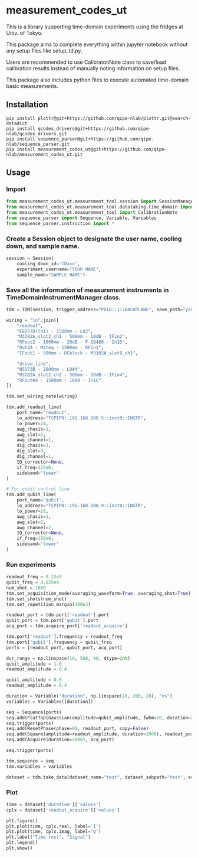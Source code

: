 # measurement_codes_ut

This is a library supporting time-domain experiments using the fridges at Univ. of Tokyo.

This package aims to complete everything within jupyter notebook without any setup files like setup_td.py.

Users are recommended to use CalibratonNote class to save/load calibration results instead of manually noting information on setup files.

This package also includes python files to execute automated time-domain basic measurements.

## Installation
```
pip install plottr@git+https://github.com/qipe-nlab/plottr.git@search-datadict
pip install qcodes_drivers@git+https://github.com/qipe-nlab/qcodes_drivers.git
pip install sequence_parser@git+https://github.com/qipe-nlab/sequence_parser.git
pip install measurement_codes_ut@git+https://github.com/qipe-nlab/measurement_codes_ut.git 
```

## Usage
### Import
```python
from measurement_codes_ut.measurement_tool.session import SessionManager as Session
from measurement_codes_ut.measurement_tool.datataking.time_domain import TimeDomainInstrumentManager as TDM
from measurement_codes_ut.measurement_tool import CalibrationNote
from sequence_parser import Sequence, Variable, Variables
from sequence_parser.instruction import *
```

### Create a Session object to designate the user name, cooling down, and sample name.
```python
session = Session(
    cooling_down_id='CDxxx', 
    experiment_username="YOUR NAME", 
    sample_name="SAMPLE NAME")
```

### Save all the information of measurement instruments in TimeDomainInstrumentManager class. 
```python
tdm = TDM(session, trigger_address="PXI0::1::BACKPLANE", save_path="your-save-directory")

wiring = "\n".join([
    "readout",
    "E8257D(lo1) - 1500mm - LO2",
    "M3202A_slot2_ch1 - 500mm - 10dB - IFin2",
    "RFout2 - 1000mm - 20dB - F-19480 - In1D",
    "Out2A - Miteq - 1500mm - RFin1",
    "IFout1 - 500mm - DCblock - M3102A_slot9_ch1",

    "drive_line",
    "N5173B - 2000mm - LO#4",
    "M3202A_slot2_ch2 - 500mm - 10dB - IFin4",
    "RFout#4 - 1500mm - 10dB - In1C"
])

tdm.set_wiring_note(wiring)

tdm.add_readout_line(
    port_name="readout",
    lo_address="TCPIP0::192.168.100.5::inst0::INSTR",
    lo_power=24,
    awg_chasis=1,
    awg_slot=2,
    awg_channel=1,
    dig_chasis=1,
    dig_slot=9,
    dig_channel=1,
    IQ_corrector=None,
    if_freq=125e6,
    sideband='lower'
)

# For qubit control line
tdm.add_qubit_line(
    port_name="qubit",
    lo_address="TCPIP0::192.168.100.9::inst0::INSTR",
    lo_power=18,
    awg_chasis=1,
    awg_slot=2,
    awg_channel=2,
    IQ_corrector=None,
    if_freq=150e6,
    sideband='lower'
)
```

### Run experiments
```python
readout_freq = 9.23e9
qubit_freq = 8.025e9
num_shot = 1000
tdm.set_acquisition_mode(averaging_waveform=True, averaging_shot=True)
tdm.set_shots(num_shot)
tdm.set_repetition_margin(100e3)

readout_port = tdm.port['readout'].port
qubit_port = tdm.port['qubit'].port
acq_port = tdm.acquire_port['readout_acquire']

tdm.port['readout'].frequency = readout_freq
tdm.port['qubit'].frequency = qubit_freq
ports = [readout_port, qubit_port, acq_port]

dur_range = np.linspace(10, 500, 40, dtype=int)
qubit_amplitude = 1.0
readout_amplitude = 0.4

qubit_amplitude = 0.5
readout_amplitude = 0.4

duration = Variable("duration", np.linspace(10, 200, 20), "ns")
variables = Variables([duration])

seq = Sequence(ports)
seq.add(FlatTop(Gaussian(amplitude=qubit_amplitude, fwhm=10, duration=20, zero_end=True), top_duration=duration), qubit_port)
seq.trigger(ports)
seq.add(ResetPhase(phase=0), readout_port, copy=False)
seq.add(Square(amplitude=readout_amplitude, duration=2000), readout_port)
seq.add(Acquire(duration=2000), acq_port)

seq.trigger(ports)

tdm.sequence = seq
tdm.variables = variables

dataset = tdm.take_data(dataset_name="test", dataset_subpath="test", as_complex=True, exp_file="test.ipynb")

```

### Plot
```python
time = dataset['duration']['values']
cplx = dataset['readout_acquire']['values']

plt.figure()
plt.plot(time, cplx.real, label='I')
plt.plot(time, cplx.imag, label='Q')
plt.label("Time (ns)", "Signal")
plt.legend()
plt.show()

```
